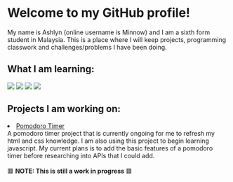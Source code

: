 <h1>Welcome to my GitHub profile!</h1> 
<p>My name is Ashlyn (online username is Minnow) and I am a sixth form student in Malaysia. This is a place where I will keep projects, programming classwork and challenges/problems I have been doing.</p>

<h2>What I am learning:</h2>
<span><img src = "https://img.shields.io/badge/Python-FFD43B?style=for-the-badge&logo=python&logoColor=blue"> <img src= "https://img.shields.io/badge/HTML5-E34F26?style=for-the-badge&logo=html5&logoColor=white"> <img src = "https://img.shields.io/badge/CSS3-1572B6?style=for-the-badge&logo=css3&logoColor=white"> <img src = "https://img.shields.io/badge/JavaScript-323330?style=for-the-badge&logo=javascript&logoColor=F7DF1E"></span>

<h2>Projects I am working on:</h2>
<li>
<a href = "https://github.com/minnowfish/Pomodoro-Timer"> 
 Pomodoro Timer </a>
<br>A pomodoro timer project that is currently ongoing for me to refresh my html and css knowledge. I am also using this project to begin learning javascript. My current plans is to add the basic features of a pomodoro timer before researching into APIs that I could add.
 </li>


<br>
🟥 <b>NOTE: This is still a work in progress</b> 🟥 

 

<!--
**minnowfish/minnowfish** is a ✨ _special_ ✨ repository because its `README.md` (this file) appears on your GitHub profile.

Here are some ideas to get you started:

- 🔭 I’m currently working on ...
- 🌱 I’m currently learning ...
- 👯 I’m looking to collaborate on ...
- 🤔 I’m looking for help with ...
- 💬 Ask me about ...
- 📫 How to reach me: ...
- 😄 Pronouns: ...
- ⚡ Fun fact: ...
-->
